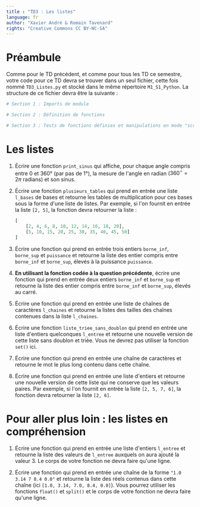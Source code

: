 ```yaml
---
title : "TD3 : Les listes"
language: fr
author: "Xavier André & Romain Tavenard"
rights: "Creative Commons CC BY-NC-SA"
---
```


# Préambule

Comme pour le TD précédent, et comme pour tous les TD ce semestre, votre code pour ce TD devra se trouver dans un seul fichier, cette fois nommé `TD3_Listes.py` et stocké dans le même répertoire `M1_S1_Python`.
La structure de ce fichier devra être la suivante :

```python
# Section 1 : Imports de module

# Section 2 : Définition de fonctions

# Section 3 : Tests de fonctions définies et manipulations en mode "script"
```

# Les listes

1. Écrire une fonction `print_sinus` qui affiche, pour chaque angle compris entre 0 et 360° (par pas de 1°), la mesure de l'angle en radian ($360^{\circ} = 2\pi$ radians) et son sinus.

2. Écrire une fonction `plusieurs_tables` qui prend en entrée une liste `l_bases` de bases et retourne les tables de multiplication pour ces bases sous la forme d'une liste de listes. Par exemple, si l'on fournit en entrée la liste `[2, 5]`, la fonction devra retourner la liste :

    ```python
    [
        [2, 4, 6, 8, 10, 12, 14, 16, 18, 20],
        [5, 10, 15, 20, 25, 30, 35, 40, 45, 50]
    ]
    ```

3. Écrire une fonction qui prend en entrée trois entiers `borne_inf`, `borne_sup` et `puissance` et retourne la liste des entier compris entre `borne_inf` et `borne_sup`, élevés à la puissance `puissance`.

4. **En utilisant la fonction codée à la question précédente**, écrire une fonction qui prend en entrée deux entiers `borne_inf` et `borne_sup` et retourne la liste des entier compris entre `borne_inf` et `borne_sup`, élevés au carré.

5. Écrire une fonction qui prend en entrée une liste de chaînes de caractères `l_chaines` et retourne la listes des tailles des chaînes contenues dans la liste `l_chaines`.

6. Écrire une fonction `liste_triee_sans_doublon` qui prend en entrée une liste d'entiers quelconques `l_entree` et retourne une nouvelle version de cette liste sans doublon et triée.
Vous ne devrez pas utiliser la fonction `set()` ici.

7. Écrire une fonction qui prend en entrée une chaîne de caractères et retourne le mot le plus long contenu dans cette chaîne.

8. Écrire une fonction qui prend en entrée une liste d'entiers et retourne une nouvelle version de cette liste qui ne conserve que les valeurs paires.
Par exemple, si l'on fournit en entrée la liste `[2, 5, 7, 6]`, la fonction devra retourner la liste `[2, 6]`.

# Pour aller plus loin : les listes en compréhension

1. Écrire une fonction qui prend en entrée une liste d'entiers `l_entree` et retourne la liste des valeurs de `l_entree` auxquels on aura ajouté la valeur 3.
Le corps de votre fonction ne devra faire qu'une ligne.

2. Écrire une fonction qui prend en entrée une chaîne de la forme `"1.0 3.14 7 8.4 0.0"` et retourne la liste des réels contenus dans cette chaîne (ici `[1.0, 3.14, 7.0, 8.4, 0.0]`).
Vous pourrez utiliser les fonctions `float()` et `split()` et le corps de votre fonction ne devra faire qu'une ligne.
